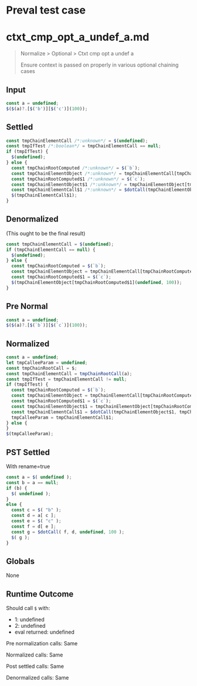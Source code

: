 # Preval test case

# ctxt_cmp_opt_a_undef_a.md

> Normalize > Optional > Ctxt cmp opt a undef a
>
> Ensure context is passed on properly in various optional chaining cases

## Input

`````js filename=intro
const a = undefined;
$($(a)?.[$('b')][$('c')](100));
`````

## Settled


`````js filename=intro
const tmpChainElementCall /*:unknown*/ = $(undefined);
const tmpIfTest /*:boolean*/ = tmpChainElementCall == null;
if (tmpIfTest) {
  $(undefined);
} else {
  const tmpChainRootComputed /*:unknown*/ = $(`b`);
  const tmpChainElementObject /*:unknown*/ = tmpChainElementCall[tmpChainRootComputed];
  const tmpChainRootComputed$1 /*:unknown*/ = $(`c`);
  const tmpChainElementObject$1 /*:unknown*/ = tmpChainElementObject[tmpChainRootComputed$1];
  const tmpChainElementCall$1 /*:unknown*/ = $dotCall(tmpChainElementObject$1, tmpChainElementObject, undefined, 100);
  $(tmpChainElementCall$1);
}
`````

## Denormalized
(This ought to be the final result)

`````js filename=intro
const tmpChainElementCall = $(undefined);
if (tmpChainElementCall == null) {
  $(undefined);
} else {
  const tmpChainRootComputed = $(`b`);
  const tmpChainElementObject = tmpChainElementCall[tmpChainRootComputed];
  const tmpChainRootComputed$1 = $(`c`);
  $(tmpChainElementObject[tmpChainRootComputed$1](undefined, 100));
}
`````

## Pre Normal


`````js filename=intro
const a = undefined;
$($(a)?.[$(`b`)][$(`c`)](100));
`````

## Normalized


`````js filename=intro
const a = undefined;
let tmpCalleeParam = undefined;
const tmpChainRootCall = $;
const tmpChainElementCall = tmpChainRootCall(a);
const tmpIfTest = tmpChainElementCall != null;
if (tmpIfTest) {
  const tmpChainRootComputed = $(`b`);
  const tmpChainElementObject = tmpChainElementCall[tmpChainRootComputed];
  const tmpChainRootComputed$1 = $(`c`);
  const tmpChainElementObject$1 = tmpChainElementObject[tmpChainRootComputed$1];
  const tmpChainElementCall$1 = $dotCall(tmpChainElementObject$1, tmpChainElementObject, undefined, 100);
  tmpCalleeParam = tmpChainElementCall$1;
} else {
}
$(tmpCalleeParam);
`````

## PST Settled
With rename=true

`````js filename=intro
const a = $( undefined );
const b = a == null;
if (b) {
  $( undefined );
}
else {
  const c = $( "b" );
  const d = a[ c ];
  const e = $( "c" );
  const f = d[ e ];
  const g = $dotCall( f, d, undefined, 100 );
  $( g );
}
`````

## Globals

None

## Runtime Outcome

Should call `$` with:
 - 1: undefined
 - 2: undefined
 - eval returned: undefined

Pre normalization calls: Same

Normalized calls: Same

Post settled calls: Same

Denormalized calls: Same
